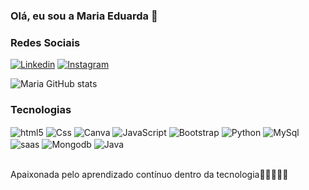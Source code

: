 ### Olá, eu sou a Maria Eduarda 💜

### Redes Sociais
[![Linkedin](https://img.shields.io/badge/LinkedIn-0077B5?style=for-the-badge&logo=linkedin&logoColor=white)](www.linkedin.com/in/maria-eduarda-macedo4578-681a85268)
[![Instagram](https://img.shields.io/badge/Instagram-E4405F?style=for-the-badge&logo=instagram&logoColor=white)](https://www.instagram.com/2501.du/)

![Maria GitHub stats](https://github-readme-stats.vercel.app/api?username=MariaEduardaMacedo&show_icons=true&theme=dracula)

### Tecnologias

<div style="display: inline_block">
<img align="center" alt="html5" src="https://img.shields.io/badge/HTML-239120?style=for-the-badge&logo=html5&logoColor=white"/>
<img align="center" alt="Css" src="https://img.shields.io/badge/CSS-239120?&style=for-the-badge&logo=css3&logoColor=white"/>
<img align="center" alt="Canva" src="https://img.shields.io/badge/Canva-%2300C4CC.svg?&style=for-the-badge&logo=Canva&logoColor=white"/>


<img align="center" alt="JavaScript" src="https://img.shields.io/badge/JavaScript-F7DF1E?style=for-the-badge&logo=javascript&logoColor=black"/>
<img align="center" alt="Bootstrap" src="https://img.shields.io/badge/Bootstrap-563D7C?style=for-the-badge&logo=bootstrap&logoColor=white"/>

<img align="center" alt="Python" src="https://img.shields.io/badge/Python-3776AB?style=for-the-badge&logo=python&logoColor=white"/>
<img align="center" alt="MySql" src="https://img.shields.io/badge/MySQL-00000F?style=for-the-badge&logo=mysql&logoColor=white"/>

<img align="center" alt="saas" src="https://img.shields.io/badge/Sass-CC6699?style=for-the-badge&logo=sass&logoColor=white"/>
<img align="center" alt="Mongodb" src="https://img.shields.io/badge/MongoDB-4EA94B?style=for-the-badge&logo=mongodb&logoColor=white"/>

<img align="center" alt="Java" src="https://img.shields.io/badge/Java-ED8B00?style=for-the-badge&logo=openjdk&logoColor=white"/>

</div> <br>

Apaixonada pelo aprendizado contínuo dentro da tecnologia👩🏽‍💻🚀🚀
